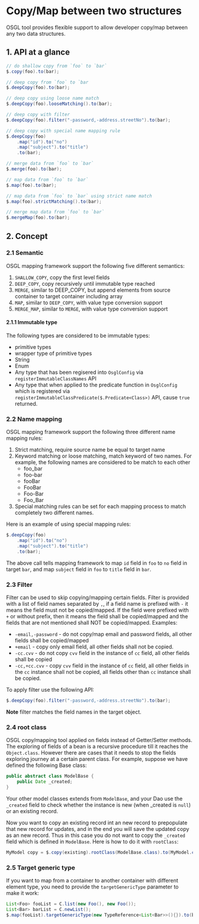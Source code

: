# Copy/Map between two structures

OSGL tool provides flexible support to allow developer copy/map between any two data structures.

## 1. API at a glance

```java
// do shallow copy from `foo` to `bar`
$.copy(foo).to(bar);

// deep copy from `foo` to `bar
$.deepCopy(foo).to(bar);

// deep copy using loose name match
$.deepCopy(foo).looseMatching().to(bar);

// deep copy with filter
$.deepCopy(foo).filter("-password,-address.streetNo").to(bar);

// deep copy with special name mapping rule
$.deepCopy(foo)
    .map("id").to("no")
    .map("subject").to("title")
    .to(bar);

// merge data from `foo` to `bar`
$.merge(foo).to(bar);

// map data from `foo` to `bar`
$.map(foo).to(bar);

// map data from `foo` to `bar` using strict name match
$.map(foo).strictMatching().to(bar);

// merge map data from `foo` to `bar`
$.mergeMap(foo).to(bar);
```

## 2. Concept

### 2.1 Semantic

OSGL mapping framework support the following five different semantics:

1. `SHALLOW_COPY`, copy the first level fields
2. `DEEP_COPY`, copy recursively until immutable type reached
3. `MERGE`, similar to DEEP_COPY, but append elements from source container to target container including array
4. `MAP`, similar to `DEEP_COPY`, with value type conversion support
5. `MERGE_MAP`, similar to `MERGE`, with value type conversion support

#### 2.1.1 Immutable type

The following types are considered to be immutable types:

* primitive types
* wrapper type of primitive types
* String
* Enum
* Any type that has been regisered into `OsglConfig` via `registerImmutableClassNames` API
* Any type that when applied to the predicate function in `OsglConfig` which is registered via `registerImmutableClassPredicate($.Predicate<Class>)` API, cause `true` returned.

### 2.2 Name mapping

OSGL mapping framework support the following three different name mapping rules:

1. Strict matching, require source name be equal to target name
2. Keyword matching or loose matching, match keyword of two names. For example, the following names are considered to be match to each other
    * foo_bar
    * foo-bar
    * fooBar
    * FooBar
    * Foo-Bar
    * Foo_Bar
3. Special matching rules can be set for each mapping process to match completely two different names.

Here is an example of using special mapping rules:

```java
$.deepCopy(foo)
    .map("id").to("no")
    .map("subject").to("title")
    .to(bar);
```

The above call tells mapping framework to map `id` field in `foo` to `no` field in target `bar`, and map `subject` field in `foo` to `title` field in `bar`.

### 2.3 Filter

Filter can be used to skip copying/mapping certain fields. Filter is provided with a list of field names separated by `,`, if a field name is prefixed with `-` it means the field must not be copied/mapped. If the field were prefixed with `+` or without prefix, then it means the field shall be copied/mapped and the fields that are not mentioned shall NOT be copied/mapped. Examples:

* `-email,-password` - do not copy/map email and password fields, all other fields shall be copied/mapped
* `+email` - copy only email field, all other fields shall not be copied.
* `-cc.cvv` - do not copy `cvv` field in the instance of `cc` field, all other fields shall be copied
* `-cc,+cc.cvv` - copy `cvv` field in the instance of `cc` field, all other fields in the `cc` instance shall not be copied, all fields other than `cc` instance shall be copied.

To apply filter use the following API:

```java
$.deepCopy(foo).filter("-password,-address.streetNo").to(bar);
```

**Note** filter matches the field names in the target object.

### 2.4 root class

OSGL copy/mapping tool applied on fields instead of Getter/Setter methods. The exploring of fields of a bean is a recursive procedure till it reaches the `Object.class`. However there are cases that it needs to stop the fields exploring journey at a certain parent class. For example, suppose we have defined the following Base class:

```java
public abstract class ModelBase {
    public Date _created;
}
```

Your other model classes extends from `ModelBase`, and your Dao use the `_created` field to check whether the instance is new (when _created is `null`) or an existing record.

Now you want to copy an existing record int an new record to prepopulate that new record for updates, and in the end you will save the updated copy as an new record. Thus in this case you do not want to copy the `_created` field which is defined in `ModelBase`. Here is how to do it with `rootClass`:

```java
MyModel copy = $.copy(existing).rootClass(ModelBase.class).to(MyModel.class);
```

### 2.5 Target generic type

If you want to map from a container to another container with different element type, you need to provide the `targetGenericType` parameter to make it work:

```java
List<Foo> fooList = C.list(new Foo(), new Foo());
List<Bar> barList = C.newList();
$.map(fooList).targetGenericType(new TypeReference<List<Bar>>(){}).to(barList);
```

